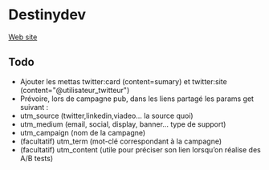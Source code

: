 # Destinydev

[Web site](http://destinydev.eu)

## Todo
- Ajouter les mettas twitter:card (content=sumary) et twitter:site (content="@utilisateur_twitteur")
- Prévoire, lors de campagne pub, dans les liens partagé les params get suivant :
 - utm_source (twitter,linkedin,viadeo... la source quoi)
 - utm_medium (email, social, display, banner... type de support)
 - utm_campaign (nom de la campagne)
 - (facultatif) utm_term (mot-clé correspondant à la campagne)
 - (facultatif) utm_content (utile pour préciser son lien lorsqu’on réalise des A/B tests)